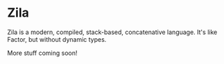 # Zila

Zila is a modern, compiled, stack-based, concatenative language. It's like Factor, but without dynamic types.

More stuff coming soon!
